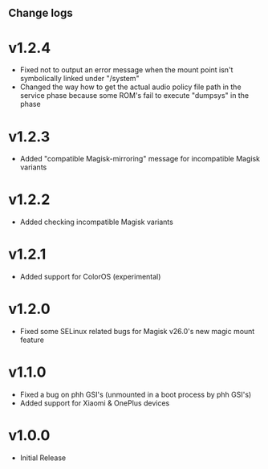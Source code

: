 ## Change logs

# v1.2.4
* Fixed not to output an error message when the mount point isn't symbolically linked under "/system"
* Changed the way how to get the actual audio policy file path in the service phase because some ROM's fail to execute "dumpsys" in the phase

# v1.2.3
* Added "compatible Magisk-mirroring" message for incompatible Magisk variants

# v1.2.2
* Added checking incompatible Magisk variants

# v1.2.1
* Added support for ColorOS (experimental)

# v1.2.0
* Fixed some SELinux related bugs for Magisk v26.0's new magic mount feature

# v1.1.0
* Fixed a bug on phh GSI's (unmounted in a boot process by phh GSI's)
* Added support for Xiaomi & OnePlus devices

# v1.0.0
* Initial Release

##
